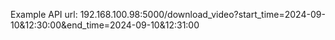 Example API url: 192.168.100.98:5000/download_video?start_time=2024-09-10&12:30:00&end_time=2024-09-10&12:31:00